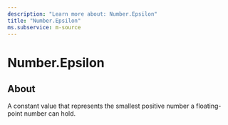 ```yaml
---
description: "Learn more about: Number.Epsilon"
title: "Number.Epsilon"
ms.subservice: m-source
---
```

# Number.Epsilon

## About

A constant value that represents the smallest positive number a floating-point number can hold.
